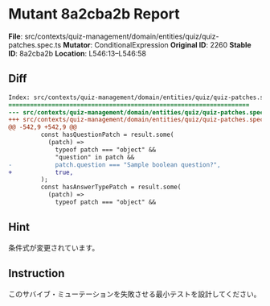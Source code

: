 # Mutant 8a2cba2b Report

**File**: src/contexts/quiz-management/domain/entities/quiz/quiz-patches.spec.ts
**Mutator**: ConditionalExpression
**Original ID**: 2260
**Stable ID**: 8a2cba2b
**Location**: L546:13–L546:58

## Diff

```diff
Index: src/contexts/quiz-management/domain/entities/quiz/quiz-patches.spec.ts
===================================================================
--- src/contexts/quiz-management/domain/entities/quiz/quiz-patches.spec.ts	original
+++ src/contexts/quiz-management/domain/entities/quiz/quiz-patches.spec.ts	mutated #2260
@@ -542,9 +542,9 @@
         const hasQuestionPatch = result.some(
           (patch) =>
             typeof patch === "object" &&
             "question" in patch &&
-            patch.question === "Sample boolean question?",
+            true,
         );
         const hasAnswerTypePatch = result.some(
           (patch) =>
             typeof patch === "object" &&
```

## Hint

条件式が変更されています。

## Instruction

このサバイブ・ミューテーションを失敗させる最小テストを設計してください。
